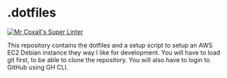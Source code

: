 # .dotfiles

[![Mr Coxall's Super Linter](https://github.com/ics4u-0-2023/.dotfiles/workflows/Mr%20Coxall's%20Super%20Linter/badge.svg)](https://github.com/ics4u-0-2023/.dotfiles/actions/)

This repository contains the dotfiles and a setup script to setup an AWS EC2 Debian instance they way I like for development.
You will have to load git first, to be able to clone the repository. You will also have to login to GitHub using GH CLI.
